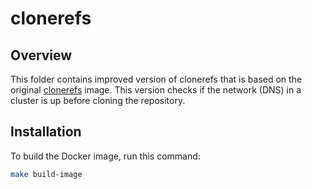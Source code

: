 # clonerefs

## Overview

This folder contains improved version of clonerefs that is based on the original [clonerefs](https://github.com/kubernetes/test-infra/tree/master/prow/cmd/clonerefs) image.
This version checks if the network (DNS) in a cluster is up before cloning the repository.

## Installation

To build the Docker image, run this command:

```bash
make build-image
```
